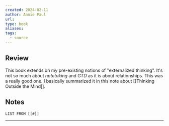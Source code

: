 ```yaml
---
created: 2024-02-11
author: Annie Paul
url: 
type: book
aliases: 
tags:
  - source
---
```

## Review
This book extends on my pre-existing notions of "externalized thinking". It's not so much about *notetaking* and *GTD* as it is about relationships. This was a really good one. I basically summarized it in this note about [[Thinking Outside the Mind]]. 

## Notes
```dataview
LIST FROM [[#]]
```

---

